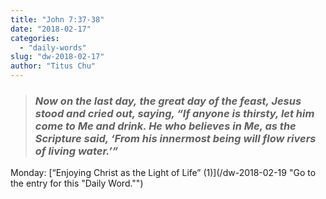 ```yaml
---
title: "John 7:37-38"
date: "2018-02-17"
categories: 
  - "daily-words"
slug: "dw-2018-02-17"
author: "Titus Chu"
---
```


> ### _Now on the last day,_ _the great day of the feast, Jesus stood and cried out, saying, “If anyone is thirsty, let him come to Me and drink. He who believes in Me, as the Scripture said, ‘From his innermost being will flow rivers of living water.’”_

Monday: [“Enjoying Christ as the Light of Life” (1)](/dw-2018-02-19 "Go to the entry for this "Daily Word."")
